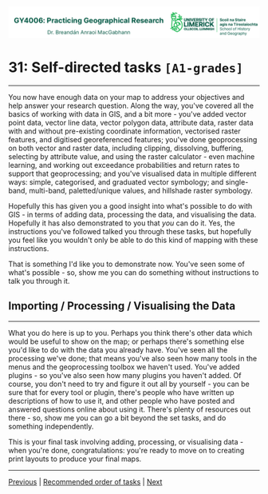 ![UL Geography logo](../assets/images/GY4006_logo.png)

# 31: Self-directed tasks ```[A1-grades]```
___
You now have enough data on your map to address your objectives and help answer your research question. Along the way, you've covered all the basics of working with data in GIS, and a bit more - you've added vector point data, vector line data, vector polygon data, attribute data, raster data with and without pre-existing coordinate information, vectorised raster features, and digitised georeferenced features; you've done geoprocessing on both vector and raster data, including clipping, dissolving, buffering, selecting by attribute value, and using the raster calculator - even machine learning, and working out exceedance probabilities and return rates to support that geoprocessing; and you've visualised data in multiple different ways: simple, categorised, and graduated vector symbology; and single-band, multi-band, paletted/unique values, and hillshade raster symbology.

Hopefully this has given you a good insight into what's possible to do with GIS - in terms of adding data, processing the data, and visualising the data. Hopefully it has also demonstrated to you that *you* can do it. Yes, the instructions you've followed talked you through these tasks, but hopefully you feel like you wouldn't only be able to do this kind of mapping with these instructions.

That is something I'd like you to demonstrate now. You've seen some of what's possible - so, show me you can do something without instructions to talk you through it. 

## Importing / Processing / Visualising the Data
___
What you do here is up to you. Perhaps you think there's other data which would be useful to show on the map; or perhaps there's something else you'd like to do with the data you already have. You've seen all the processing we've done; that means you've also seen how many tools in the menus and the geoprocessing toolbox we haven't used. You've added plugins - so you've also seen how many plugins you haven't added. Of course, you don't need to try and figure it out all by yourself - you can be sure that for every tool or plugin, there's people who have written up descriptions of how to use it, and other people who have posted and answered questions online about using it. There's plenty of resources out there - so, show me you can go a bit beyond the set tasks, and do something independently.

This is your final task involving adding, processing, or visualising data - when you're done, congratulations: you're ready to move on to creating print layouts to produce your final maps.


___
[Previous](./30_digitising.md) | [Recommended order of tasks](./start.md#recommended-order-of-tasks) | [Next](./32_print_layouts.md)